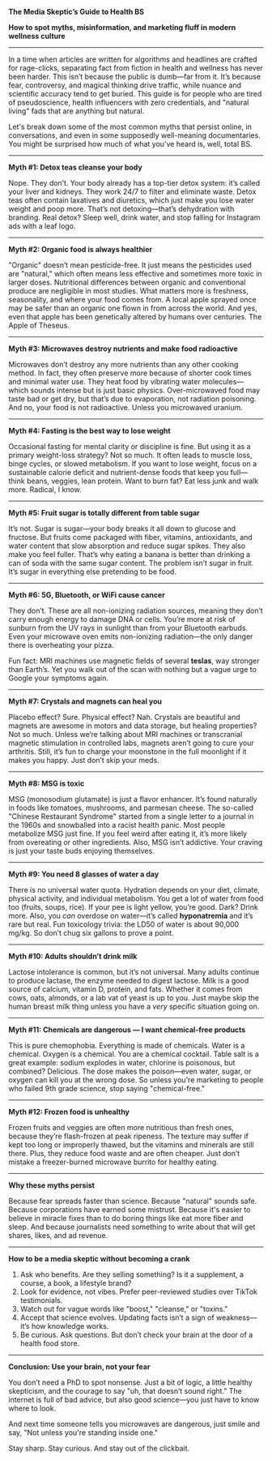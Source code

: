 **The Media Skeptic’s Guide to Health BS**

**How to spot myths, misinformation, and marketing fluff in modern wellness culture**

---

In a time when articles are written for algorithms and headlines are crafted for rage-clicks, separating fact from fiction in health and wellness has never been harder. This isn’t because the public is dumb—far from it. It’s because fear, controversy, and magical thinking drive traffic, while nuance and scientific accuracy tend to get buried. This guide is for people who are tired of pseudoscience, health influencers with zero credentials, and "natural living" fads that are anything but natural.

Let's break down some of the most common myths that persist online, in conversations, and even in some supposedly well-meaning documentaries. You might be surprised how much of what you've heard is, well, total BS.

---

**Myth #1: Detox teas cleanse your body**

Nope. They don’t. Your body already has a top-tier detox system: it’s called your liver and kidneys. They work 24/7 to filter and eliminate waste. Detox teas often contain laxatives and diuretics, which just make you lose water weight and poop more. That’s not detoxing—that’s dehydration with branding. Real detox? Sleep well, drink water, and stop falling for Instagram ads with a leaf logo.

---

**Myth #2: Organic food is always healthier**

"Organic" doesn’t mean pesticide-free. It just means the pesticides used are "natural," which often means less effective and sometimes more toxic in larger doses. Nutritional differences between organic and conventional produce are negligible in most studies. What matters more is freshness, seasonality, and where your food comes from. A local apple sprayed once may be safer than an organic one flown in from across the world. And yes, even that apple has been genetically altered by humans over centuries. The Apple of Theseus.

---

**Myth #3: Microwaves destroy nutrients and make food radioactive**

Microwaves don’t destroy any more nutrients than any other cooking method. In fact, they often preserve more because of shorter cook times and minimal water use. They heat food by vibrating water molecules—which sounds intense but is just basic physics. Over-microwaved food may taste bad or get dry, but that’s due to evaporation, not radiation poisoning. And no, your food is not radioactive. Unless you microwaved uranium.

---

**Myth #4: Fasting is the best way to lose weight**

Occasional fasting for mental clarity or discipline is fine. But using it as a primary weight-loss strategy? Not so much. It often leads to muscle loss, binge cycles, or slowed metabolism. If you want to lose weight, focus on a sustainable calorie deficit and nutrient-dense foods that keep you full—think beans, veggies, lean protein. Want to burn fat? Eat less junk and walk more. Radical, I know.

---

**Myth #5: Fruit sugar is totally different from table sugar**

It’s not. Sugar is sugar—your body breaks it all down to glucose and fructose. But fruits come packaged with fiber, vitamins, antioxidants, and water content that slow absorption and reduce sugar spikes. They also make you feel fuller. That’s why eating a banana is better than drinking a can of soda with the same sugar content. The problem isn’t sugar in fruit. It’s sugar in everything else pretending to be food.

---

**Myth #6: 5G, Bluetooth, or WiFi cause cancer**

They don’t. These are all non-ionizing radiation sources, meaning they don’t carry enough energy to damage DNA or cells. You’re more at risk of sunburn from the UV rays in sunlight than from your Bluetooth earbuds. Even your microwave oven emits non-ionizing radiation—the only danger there is overheating your pizza.

Fun fact: MRI machines use magnetic fields of several **teslas**, way stronger than Earth’s. Yet you walk out of the scan with nothing but a vague urge to Google your symptoms again.

---

**Myth #7: Crystals and magnets can heal you**

Placebo effect? Sure. Physical effect? Nah. Crystals are beautiful and magnets are awesome in motors and data storage, but healing properties? Not so much. Unless we’re talking about MRI machines or transcranial magnetic stimulation in controlled labs, magnets aren’t going to cure your arthritis. Still, it’s fun to charge your moonstone in the full moonlight if it makes you happy. Just don’t skip your meds.

---

**Myth #8: MSG is toxic**

MSG (monosodium glutamate) is just a flavor enhancer. It’s found naturally in foods like tomatoes, mushrooms, and parmesan cheese. The so-called "Chinese Restaurant Syndrome" started from a single letter to a journal in the 1960s and snowballed into a racist health panic. Most people metabolize MSG just fine. If you feel weird after eating it, it’s more likely from overeating or other ingredients. Also, MSG isn’t addictive. Your craving is just your taste buds enjoying themselves.

---

**Myth #9: You need 8 glasses of water a day**

There is no universal water quota. Hydration depends on your diet, climate, physical activity, and individual metabolism. You get a lot of water from food too (fruits, soups, rice). If your pee is light yellow, you’re good. Dark? Drink more. Also, you *can* overdose on water—it’s called **hyponatremia** and it’s rare but real. Fun toxicology trivia: the LD50 of water is about 90,000 mg/kg. So don’t chug six gallons to prove a point.

---

**Myth #10: Adults shouldn’t drink milk**

Lactose intolerance is common, but it’s not universal. Many adults continue to produce lactase, the enzyme needed to digest lactose. Milk is a good source of calcium, vitamin D, protein, and fats. Whether it comes from cows, oats, almonds, or a lab vat of yeast is up to you. Just maybe skip the human breast milk thing unless you have a *very* specific situation going on.

---

**Myth #11: Chemicals are dangerous — I want chemical-free products**

This is pure chemophobia. Everything is made of chemicals. Water is a chemical. Oxygen is a chemical. You are a chemical cocktail. Table salt is a great example: sodium explodes in water, chlorine is poisonous, but combined? Delicious. The dose makes the poison—even water, sugar, or oxygen can kill you at the wrong dose. So unless you're marketing to people who failed 9th grade science, stop saying "chemical-free."

---

**Myth #12: Frozen food is unhealthy**

Frozen fruits and veggies are often more nutritious than fresh ones, because they’re flash-frozen at peak ripeness. The texture may suffer if kept too long or improperly thawed, but the vitamins and minerals are still there. Plus, they reduce food waste and are often cheaper. Just don’t mistake a freezer-burned microwave burrito for healthy eating.

---

**Why these myths persist**

Because fear spreads faster than science. Because "natural" sounds safe. Because corporations have earned some mistrust. Because it's easier to believe in miracle fixes than to do boring things like eat more fiber and sleep. And because journalists need something to write about that will get shares, likes, and ad revenue.

---

**How to be a media skeptic without becoming a crank**

1. Ask who benefits. Are they selling something? Is it a supplement, a course, a book, a lifestyle brand?
2. Look for evidence, not vibes. Prefer peer-reviewed studies over TikTok testimonials.
3. Watch out for vague words like "boost," "cleanse," or "toxins."
4. Accept that science evolves. Updating facts isn’t a sign of weakness—it’s how knowledge works.
5. Be curious. Ask questions. But don’t check your brain at the door of a health food store.

---

**Conclusion: Use your brain, not your fear**

You don’t need a PhD to spot nonsense. Just a bit of logic, a little healthy skepticism, and the courage to say "uh, that doesn’t sound right." The internet is full of bad advice, but also good science—you just have to know where to look.

And next time someone tells you microwaves are dangerous, just smile and say, "Not unless you're standing inside one."

Stay sharp. Stay curious. And stay out of the clickbait.
